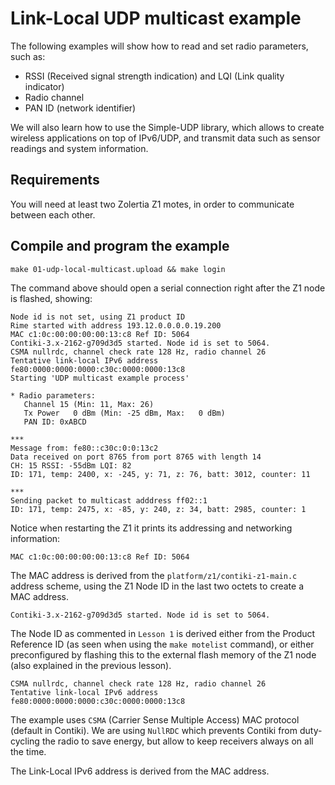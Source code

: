 # Link-Local UDP multicast example

The following examples will show how to read and set radio parameters, such as:

* RSSI (Received signal strength indication) and LQI (Link quality indicator)
* Radio channel
* PAN ID (network identifier)

We will also learn how to use the Simple-UDP library, which allows to create wireless applications on top of IPv6/UDP, and transmit data such as sensor readings and system information.

## Requirements

You will need at least two Zolertia Z1 motes, in order to communicate between each other.

## Compile and program the example

````
make 01-udp-local-multicast.upload && make login
````

The command above should open a serial connection right after the Z1 node is flashed, showing:

````
Node id is not set, using Z1 product ID
Rime started with address 193.12.0.0.0.0.19.200
MAC c1:0c:00:00:00:00:13:c8 Ref ID: 5064
Contiki-3.x-2162-g709d3d5 started. Node id is set to 5064.
CSMA nullrdc, channel check rate 128 Hz, radio channel 26
Tentative link-local IPv6 address fe80:0000:0000:0000:c30c:0000:0000:13c8
Starting 'UDP multicast example process'

* Radio parameters:
   Channel 15 (Min: 11, Max: 26)
   Tx Power   0 dBm (Min: -25 dBm, Max:   0 dBm)
   PAN ID: 0xABCD

***
Message from: fe80::c30c:0:0:13c2
Data received on port 8765 from port 8765 with length 14
CH: 15 RSSI: -55dBm LQI: 82
ID: 171, temp: 2400, x: -245, y: 71, z: 76, batt: 3012, counter: 11

***
Sending packet to multicast adddress ff02::1
ID: 171, temp: 2475, x: -85, y: 240, z: 34, batt: 2985, counter: 1

````

Notice when restarting the Z1 it prints its addressing and networking information:

````
MAC c1:0c:00:00:00:00:13:c8 Ref ID: 5064
````

The MAC address is derived from the `platform/z1/contiki-z1-main.c` address scheme, using the Z1 Node ID in the last two octets to create a MAC address.

````
Contiki-3.x-2162-g709d3d5 started. Node id is set to 5064.
````

The Node ID as commented in `Lesson 1` is derived either from the Product Reference ID (as seen when using the `make motelist` command), or either preconfigured by flashing this to the external flash memory of the Z1 node (also explained in the previous lesson).

````
CSMA nullrdc, channel check rate 128 Hz, radio channel 26
Tentative link-local IPv6 address fe80:0000:0000:0000:c30c:0000:0000:13c8
````

The example uses `CSMA` (Carrier Sense Multiple Access) MAC protocol (default in Contiki).  We are using `NullRDC` which prevents Contiki from duty-cycling the radio to save energy, but allow to keep receivers always on all the time.

The Link-Local IPv6 address is derived from the MAC address.


